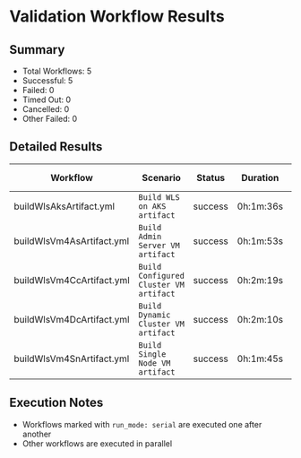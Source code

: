 # Validation Workflow Results

## Summary
- Total Workflows: 5
- Successful: 5
- Failed: 0
- Timed Out: 0
- Cancelled: 0
- Other Failed: 0

## Detailed Results

| Workflow | Scenario | Status | Duration | Run URL |
|----------|----------|---------|-----------|----------|
| buildWlsAksArtifact.yml | `Build WLS on AKS artifact` | success | 0h:1m:36s | [View Run](https://github.com/oracle/weblogic-azure/actions/runs/18703618350) |
| buildWlsVm4AsArtifact.yml | `Build Admin Server VM artifact` | success | 0h:1m:53s | [View Run](https://github.com/oracle/weblogic-azure/actions/runs/18703620103) |
| buildWlsVm4CcArtifact.yml | `Build Configured Cluster VM artifact` | success | 0h:2m:19s | [View Run](https://github.com/oracle/weblogic-azure/actions/runs/18703621813) |
| buildWlsVm4DcArtifact.yml | `Build Dynamic Cluster VM artifact` | success | 0h:2m:10s | [View Run](https://github.com/oracle/weblogic-azure/actions/runs/18703623725) |
| buildWlsVm4SnArtifact.yml | `Build Single Node VM artifact` | success | 0h:1m:45s | [View Run](https://github.com/oracle/weblogic-azure/actions/runs/18703625780) |


## Execution Notes
- Workflows marked with `run_mode: serial` are executed one after another
- Other workflows are executed in parallel
